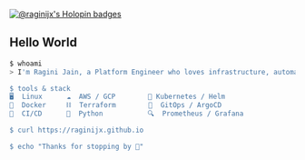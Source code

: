 [![@raginijx's Holopin badges](https://holopin.me/raginijx)](https://holopin.io/@raginijx)
## Hello World

```bash
$ whoami
> I'm Ragini Jain, a Platform Engineer who loves infrastructure, automation, and building internal tools that empower developers.

$ tools & stack
🖥️  Linux      ☁️  AWS / GCP        🧪 Kubernetes / Helm
🐳  Docker     ⛓️  Terraform        🧪  GitOps / ArgoCD
🚀  CI/CD      🐍  Python           🔍  Prometheus / Grafana

$ curl https://raginijx.github.io

$ echo "Thanks for stopping by 👋"

